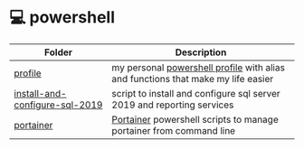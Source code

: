 # :computer: powershell

| Folder                                                             | Description                                                                                                                                                                            |
| ------------------------------------------------------------------ | -------------------------------------------------------------------------------------------------------------------------------------------------------------------------------------- |
| [profile](/profile/)                                               | my personal [powershell profile](https://learn.microsoft.com/en-us/powershell/module/microsoft.powershell.core/about/about_profiles) with alias and functions that make my life easier |
| [install-and-configure-sql-2019](/install-and-configure-sql-2019/) | script to install and configure sql server 2019 and reporting services                                                                                                                 |
| [portainer](/portainer/)                                           | [Portainer](https://www.portainer.io/) powershell scripts to manage portainer from command line                                                                                        |